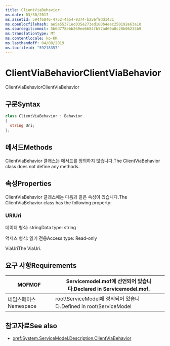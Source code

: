 ```yaml
---
title: ClientViaBehavior
ms.date: 03/30/2017
ms.assetid: 594f6046-4752-4a54-9374-b256f8dd1431
ms.openlocfilehash: ae5e55371ec035e273ed180b4eac250192e63a10
ms.sourcegitcommit: 5b6d778ebb269ee6684fb57ad69a8c28b06235b9
ms.translationtype: MT
ms.contentlocale: ko-KR
ms.lasthandoff: 04/08/2019
ms.locfileid: "59218357"
---
```

# <a name="clientviabehavior"></a><span data-ttu-id="8b0b4-102">ClientViaBehavior</span><span class="sxs-lookup"><span data-stu-id="8b0b4-102">ClientViaBehavior</span></span>
<span data-ttu-id="8b0b4-103">ClientViaBehavior</span><span class="sxs-lookup"><span data-stu-id="8b0b4-103">ClientViaBehavior</span></span>  
  
## <a name="syntax"></a><span data-ttu-id="8b0b4-104">구문</span><span class="sxs-lookup"><span data-stu-id="8b0b4-104">Syntax</span></span>  
  
```csharp
class ClientViaBehavior : Behavior  
{  
  string Uri;  
};  
```  
  
## <a name="methods"></a><span data-ttu-id="8b0b4-105">메서드</span><span class="sxs-lookup"><span data-stu-id="8b0b4-105">Methods</span></span>  
 <span data-ttu-id="8b0b4-106">ClientViaBehavior 클래스는 메서드를 정의하지 않습니다.</span><span class="sxs-lookup"><span data-stu-id="8b0b4-106">The ClientViaBehavior class does not define any methods.</span></span>  
  
## <a name="properties"></a><span data-ttu-id="8b0b4-107">속성</span><span class="sxs-lookup"><span data-stu-id="8b0b4-107">Properties</span></span>  
 <span data-ttu-id="8b0b4-108">ClientViaBehavior 클래스에는 다음과 같은 속성이 있습니다.</span><span class="sxs-lookup"><span data-stu-id="8b0b4-108">The ClientViaBehavior class has the following property:</span></span>  
  
### <a name="uri"></a><span data-ttu-id="8b0b4-109">URI</span><span class="sxs-lookup"><span data-stu-id="8b0b4-109">Uri</span></span>  
 <span data-ttu-id="8b0b4-110">데이터 형식: string</span><span class="sxs-lookup"><span data-stu-id="8b0b4-110">Data type: string</span></span>  
  
 <span data-ttu-id="8b0b4-111">액세스 형식: 읽기 전용</span><span class="sxs-lookup"><span data-stu-id="8b0b4-111">Access type: Read-only</span></span>  
  
 <span data-ttu-id="8b0b4-112">ViaUri</span><span class="sxs-lookup"><span data-stu-id="8b0b4-112">The ViaUri.</span></span>  
  
## <a name="requirements"></a><span data-ttu-id="8b0b4-113">요구 사항</span><span class="sxs-lookup"><span data-stu-id="8b0b4-113">Requirements</span></span>  
  
|<span data-ttu-id="8b0b4-114">MOF</span><span class="sxs-lookup"><span data-stu-id="8b0b4-114">MOF</span></span>|<span data-ttu-id="8b0b4-115">Servicemodel.mof에 선언되어 있습니다.</span><span class="sxs-lookup"><span data-stu-id="8b0b4-115">Declared in Servicemodel.mof.</span></span>|  
|---------|-----------------------------------|  
|<span data-ttu-id="8b0b4-116">네임스페이스</span><span class="sxs-lookup"><span data-stu-id="8b0b4-116">Namespace</span></span>|<span data-ttu-id="8b0b4-117">root\ServiceModel에 정의되어 있습니다.</span><span class="sxs-lookup"><span data-stu-id="8b0b4-117">Defined in root\ServiceModel</span></span>|  
  
## <a name="see-also"></a><span data-ttu-id="8b0b4-118">참고자료</span><span class="sxs-lookup"><span data-stu-id="8b0b4-118">See also</span></span>

- <xref:System.ServiceModel.Description.ClientViaBehavior>
